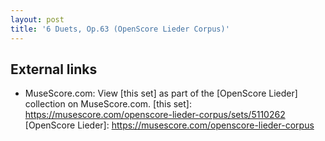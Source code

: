```yaml
---
layout: post
title: '6 Duets, Op.63 (OpenScore Lieder Corpus)'
---
```


## External links

- MuseScore.com: View [this set] as part of the [OpenScore Lieder] collection on MuseScore.com.
[this set]: https://musescore.com/openscore-lieder-corpus/sets/5110262
[OpenScore Lieder]: https://musescore.com/openscore-lieder-corpus
